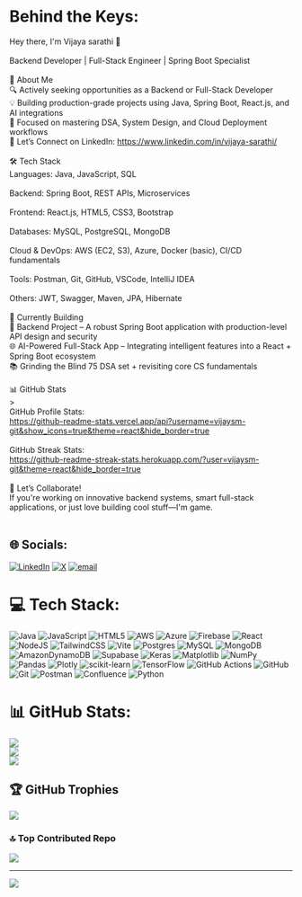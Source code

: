 #  Behind the Keys:
Hey there, I'm Vijaya sarathi 👋<br><br>Backend Developer | Full-Stack Engineer | Spring Boot Specialist<br><br>💼 About Me<br>🔍 Actively seeking opportunities as a Backend or Full-Stack Developer<br>💡 Building production-grade projects using Java, Spring Boot, React.js, and AI integrations<br>🚀 Focused on mastering DSA, System Design, and Cloud Deployment workflows<br>🔗 Let’s Connect on LinkedIn: https://www.linkedin.com/in/vijaya-sarathi/<br><br>🛠️ Tech Stack<br>Languages: Java, JavaScript, SQL<br><br>Backend: Spring Boot, REST APIs, Microservices<br><br>Frontend: React.js, HTML5, CSS3, Bootstrap<br><br>Databases: MySQL, PostgreSQL, MongoDB<br><br>Cloud & DevOps: AWS (EC2, S3), Azure, Docker (basic), CI/CD fundamentals<br><br>Tools: Postman, Git, GitHub, VSCode, IntelliJ IDEA<br><br>Others: JWT, Swagger, Maven, JPA, Hibernate<br><br>🔧 Currently Building<br>🧩 Backend Project – A robust Spring Boot application with production-level API design and security<br>🌐 AI-Powered Full-Stack App – Integrating intelligent features into a React + Spring Boot ecosystem<br>📚 Grinding the Blind 75 DSA set + revisiting core CS fundamentals<br><br>📊 GitHub Stats<br>><br>GitHub Profile Stats:<br>https://github-readme-stats.vercel.app/api?username=vijaysm-git&show_icons=true&theme=react&hide_border=true<br><br>GitHub Streak Stats:<br>https://github-readme-streak-stats.herokuapp.com/?user=vijaysm-git&theme=react&hide_border=true<br><br>🤝 Let’s Collaborate!<br>If you're working on innovative backend systems, smart full-stack applications, or just love building cool stuff—I'm game.<br><br>


## 🌐 Socials:
[![LinkedIn](https://img.shields.io/badge/LinkedIn-%230077B5.svg?logo=linkedin&logoColor=white)](https://linkedin.com/in/https://www.linkedin.com/in/vijaya-sarathi/) [![X](https://img.shields.io/badge/X-black.svg?logo=X&logoColor=white)](https://x.com/@xDevDog) [![email](https://img.shields.io/badge/Email-D14836?logo=gmail&logoColor=white)](mailto:reachvijaysm@outlook.com) 

# 💻 Tech Stack:
![Java](https://img.shields.io/badge/java-%23ED8B00.svg?style=flat&logo=openjdk&logoColor=white) ![JavaScript](https://img.shields.io/badge/javascript-%23323330.svg?style=flat&logo=javascript&logoColor=%23F7DF1E) ![HTML5](https://img.shields.io/badge/html5-%23E34F26.svg?style=flat&logo=html5&logoColor=white) ![AWS](https://img.shields.io/badge/AWS-%23FF9900.svg?style=flat&logo=amazon-aws&logoColor=white) ![Azure](https://img.shields.io/badge/azure-%230072C6.svg?style=flat&logo=microsoftazure&logoColor=white) ![Firebase](https://img.shields.io/badge/firebase-%23039BE5.svg?style=flat&logo=firebase) ![React](https://img.shields.io/badge/react-%2320232a.svg?style=flat&logo=react&logoColor=%2361DAFB) ![NodeJS](https://img.shields.io/badge/node.js-6DA55F?style=flat&logo=node.js&logoColor=white) ![TailwindCSS](https://img.shields.io/badge/tailwindcss-%2338B2AC.svg?style=flat&logo=tailwind-css&logoColor=white) ![Vite](https://img.shields.io/badge/vite-%23646CFF.svg?style=flat&logo=vite&logoColor=white) ![Postgres](https://img.shields.io/badge/postgres-%23316192.svg?style=flat&logo=postgresql&logoColor=white) ![MySQL](https://img.shields.io/badge/mysql-4479A1.svg?style=flat&logo=mysql&logoColor=white) ![MongoDB](https://img.shields.io/badge/MongoDB-%234ea94b.svg?style=flat&logo=mongodb&logoColor=white) ![AmazonDynamoDB](https://img.shields.io/badge/Amazon%20DynamoDB-4053D6?style=flat&logo=Amazon%20DynamoDB&logoColor=white) ![Supabase](https://img.shields.io/badge/Supabase-3ECF8E?style=flat&logo=supabase&logoColor=white) ![Keras](https://img.shields.io/badge/Keras-%23D00000.svg?style=flat&logo=Keras&logoColor=white) ![Matplotlib](https://img.shields.io/badge/Matplotlib-%23ffffff.svg?style=flat&logo=Matplotlib&logoColor=black) ![NumPy](https://img.shields.io/badge/numpy-%23013243.svg?style=flat&logo=numpy&logoColor=white) ![Pandas](https://img.shields.io/badge/pandas-%23150458.svg?style=flat&logo=pandas&logoColor=white) ![Plotly](https://img.shields.io/badge/Plotly-%233F4F75.svg?style=flat&logo=plotly&logoColor=white) ![scikit-learn](https://img.shields.io/badge/scikit--learn-%23F7931E.svg?style=flat&logo=scikit-learn&logoColor=white) ![TensorFlow](https://img.shields.io/badge/TensorFlow-%23FF6F00.svg?style=flat&logo=TensorFlow&logoColor=white) ![GitHub Actions](https://img.shields.io/badge/github%20actions-%232671E5.svg?style=flat&logo=githubactions&logoColor=white) ![GitHub](https://img.shields.io/badge/github-%23121011.svg?style=flat&logo=github&logoColor=white) ![Git](https://img.shields.io/badge/git-%23F05033.svg?style=flat&logo=git&logoColor=white) ![Postman](https://img.shields.io/badge/Postman-FF6C37?style=flat&logo=postman&logoColor=white) ![Confluence](https://img.shields.io/badge/confluence-%23172BF4.svg?style=flat&logo=confluence&logoColor=white) ![Python](https://img.shields.io/badge/python-3670A0?style=flat&logo=python&logoColor=ffdd54)
# 📊 GitHub Stats:
![](https://github-readme-stats.vercel.app/api?username=vijaysm-git&theme=dark&hide_border=false&include_all_commits=true&count_private=true)<br/>
![](https://nirzak-streak-stats.vercel.app/?user=vijaysm-git&theme=dark&hide_border=false)<br/>
![](https://github-readme-stats.vercel.app/api/top-langs/?username=vijaysm-git&theme=dark&hide_border=false&include_all_commits=true&count_private=true&layout=compact)

## 🏆 GitHub Trophies
![](https://github-profile-trophy.vercel.app/?username=vijaysm-git&theme=default&no-frame=false&no-bg=false&margin-w=4)

### 🔝 Top Contributed Repo
![](https://github-contributor-stats.vercel.app/api?username=vijaysm-git&limit=5&theme=dark&combine_all_yearly_contributions=true)

---
[![](https://visitcount.itsvg.in/api?id=vijaysm-git&icon=0&color=0)](https://visitcount.itsvg.in)

<!-- Proudly created with GPRM ( https://gprm.itsvg.in ) -->
